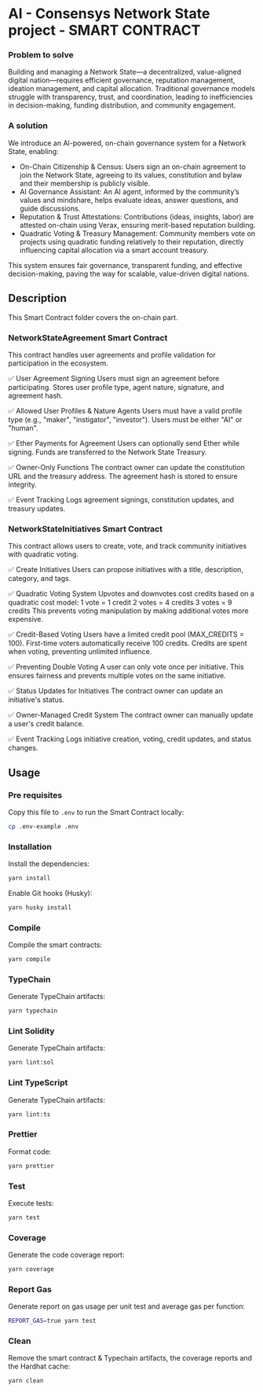 # AI - Consensys Network State project - SMART CONTRACT

### Problem to solve
Building and managing a Network State—a decentralized, value-aligned digital nation—requires efficient governance, reputation management, ideation management, and capital allocation. Traditional governance models struggle with transparency, trust, and coordination, leading to inefficiencies in decision-making, funding distribution, and community engagement.

### A solution
We introduce an AI-powered, on-chain governance system for a Network State, enabling:

- On-Chain Citizenship & Census: Users sign an on-chain agreement to join the Network State, agreeing to its values, constitution and bylaw and their membership is publicly visible.
- AI Governance Assistant: An AI agent, informed by the community’s values and mindshare, helps evaluate ideas, answer questions, and guide discussions.
- Reputation & Trust Attestations: Contributions (ideas, insights, labor) are attested on-chain using Verax, ensuring merit-based reputation building.
- Quadratic Voting & Treasury Management: Community members vote on projects using quadratic funding relatively to their reputation, directly influencing capital allocation via a smart account treasury.

This system ensures fair governance, transparent funding, and effective decision-making, paving the way for scalable, value-driven digital nations.

## Description

This Smart Contract folder covers the on-chain part.

### NetworkStateAgreement Smart Contract
This contract handles user agreements and profile validation for participation in the ecosystem.

✅ User Agreement Signing
Users must sign an agreement before participating.
Stores user profile type, agent nature, signature, and agreement hash.

✅ Allowed User Profiles & Nature Agents
Users must have a valid profile type (e.g., "maker", "instigator", "investor").
Users must be either "AI" or "human".

✅ Ether Payments for Agreement
Users can optionally send Ether while signing.
Funds are transferred to the Network State Treasury.

✅ Owner-Only Functions
The contract owner can update the constitution URL and the treasury address.
The agreement hash is stored to ensure integrity.

✅ Event Tracking
Logs agreement signings, constitution updates, and treasury updates.

### NetworkStateInitiatives Smart Contract
This contract allows users to create, vote, and track community initiatives with quadratic voting.

✅ Create Initiatives
Users can propose initiatives with a title, description, category, and tags.

✅ Quadratic Voting System
Upvotes and downvotes cost credits based on a quadratic cost model:
1 vote = 1 credit
2 votes = 4 credits
3 votes = 9 credits
This prevents voting manipulation by making additional votes more expensive.

✅ Credit-Based Voting
Users have a limited credit pool (MAX_CREDITS = 100).
First-time voters automatically receive 100 credits.
Credits are spent when voting, preventing unlimited influence.

✅ Preventing Double Voting
A user can only vote once per initiative.
This ensures fairness and prevents multiple votes on the same initiative.

✅ Status Updates for Initiatives
The contract owner can update an initiative's status.

✅ Owner-Managed Credit System
The contract owner can manually update a user's credit balance.

✅ Event Tracking
Logs initiative creation, voting, credit updates, and status changes.

## Usage

### Pre requisites

Copy this file to `.env` to run the Smart Contract locally:

```bash
cp .env-example .env
```

### Installation

Install the dependencies:

```bash
yarn install
```

Enable Git hooks (Husky):

```bash
yarn husky install
```

### Compile

Compile the smart contracts:

```bash
yarn compile
```

### TypeChain

Generate TypeChain artifacts:

```bash
yarn typechain
```

### Lint Solidity

Generate TypeChain artifacts:

```bash
yarn lint:sol
```

### Lint TypeScript

Generate TypeChain artifacts:

```bash
yarn lint:ts
```

### Prettier

Format code:

```bash
yarn prettier
```

### Test

Execute tests:

```bash
yarn test
```

### Coverage

Generate the code coverage report:

```bash
yarn coverage
```

### Report Gas

Generate report on gas usage per unit test and average gas per function:

```bash
REPORT_GAS=true yarn test
```

### Clean

Remove the smart contract & Typechain artifacts, the coverage reports and the Hardhat cache:

```bash
yarn clean
```
